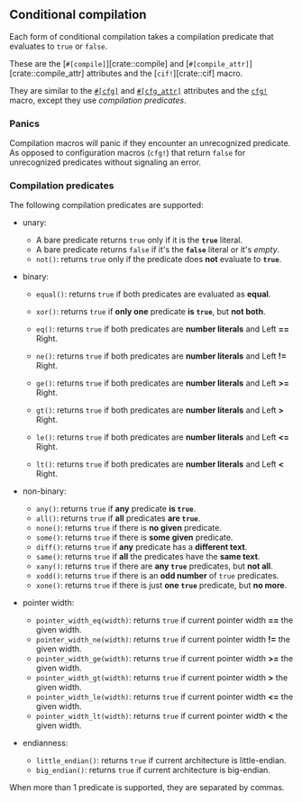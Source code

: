 ## Conditional compilation

Each form of conditional compilation takes a compilation predicate that
evaluates to `true` or `false`.

These are the [`#[compile]`][crate::compile] and [`#[compile_attr]`][crate::compile_attr]
attributes and the [`cif!`][crate::cif] macro.

They are similar to the [`#[cfg]`][1] and [`#[cfg_attr]`][2] attributes and
the [`cfg!`][3] macro, except they use *compilation predicates*.

<!--
There is also the [`#[compile_doc]`][compile_doc()] macro to conditionally
compile documentation blocks depending on predicates.
-->

### Panics
Compilation macros will panic if they encounter an unrecognized predicate.
As opposed to configuration macros (`cfg!`) that return `false`
for unrecognized predicates without signaling an error.

### Compilation predicates

The following compilation predicates are supported:

- unary:
  - A bare predicate returns `true` only if it is the **`true`** literal.
  - A bare predicate returns `false` if it's the **`false`** literal or it's *empty*.
  - `not()`: returns `true` only if the predicate does **not** evaluate to **`true`**.

- binary:
  - `equal()`: returns `true` if both predicates are evaluated as **equal**.
  - `xor()`: returns `true` if **only one** predicate **is `true`**, but **not both**.

  - `eq()`: returns `true` if both predicates are **number literals** and Left **==** Right.
  - `ne()`: returns `true` if both predicates are **number literals** and Left **!=** Right.
  - `ge()`: returns `true` if both predicates are **number literals** and Left **>=** Right.
  - `gt()`: returns `true` if both predicates are **number literals** and Left **>** Right.
  - `le()`: returns `true` if both predicates are **number literals** and Left **<=** Right.
  - `lt()`: returns `true` if both predicates are **number literals** and Left **<** Right.

- non-binary:
  - `any()`: returns `true` if **any** predicate **is `true`**.
  - `all()`: returns `true` if **all** predicates **are `true`**.
  - `none()`: returns `true` if there is **no given** predicate.
  - `some()`: returns `true` if there is **some given** predicate.
  - `diff()`: returns `true` if **any** predicate has a **different text**.
  - `same()`: returns `true` if **all** the predicates have the **same text**.
  - `xany()`: returns `true` if there are **any `true`** predicates, but **not all**.
  - `xodd()`: returns `true` if there is an **odd number** of `true` predicates.
  - `xone()`: returns `true` if there is just **one `true`** predicate, but **no more**.

- pointer width:
  - `pointer_width_eq(width)`: returns `true` if current pointer width **==** the given width.
  - `pointer_width_ne(width)`: returns `true` if current pointer width **!=** the given width.
  - `pointer_width_ge(width)`: returns `true` if current pointer width **>=** the given width.
  - `pointer_width_gt(width)`: returns `true` if current pointer width **>** the given width.
  - `pointer_width_le(width)`: returns `true` if current pointer width **<=** the given width.
  - `pointer_width_lt(width)`: returns `true` if current pointer width **<** the given width.

- endianness:
  - `little_endian()`: returns `true` if current architecture is little-endian.
  - `big_endian()`: returns `true` if current architecture is big-endian.

When more than 1 predicate is supported, they are separated by commas.

[1]: https://doc.rust-lang.org/reference/conditional-compilation.html#the-cfg-attribute
[2]: https://doc.rust-lang.org/reference/conditional-compilation.html#the-cfg_attr-attribute
[3]: https://doc.rust-lang.org/reference/conditional-compilation.html#the-cfg-macro
